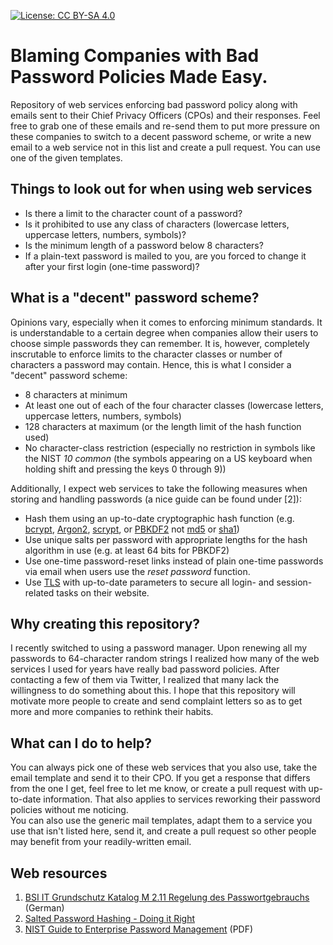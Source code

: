 [![License: CC BY-SA 4.0](https://img.shields.io/badge/License-CC%20BY--SA%204.0-lightgrey.svg)](http://creativecommons.org/licenses/by-sa/4.0/)

# Blaming Companies with Bad Password Policies Made Easy.
Repository of web services enforcing bad password policy along with emails sent to their Chief Privacy Officers (CPOs) and their responses. Feel free to grab one of these emails and re-send them to put more pressure on these companies to switch to a decent password scheme, or write a new email to a web service not in this list and create a pull request. You can use one of the given templates.

## Things to look out for when using web services

* Is there a limit to the character count of a password?
* Is it prohibited to use any class of characters (lowercase letters, uppercase letters, numbers, symbols)?
* Is the minimum length of a password below 8 characters?
* If a plain-text password is mailed to you, are you forced to change it after your first login (one-time password)?

## What is a "decent" password scheme?
Opinions vary, especially when it comes to enforcing minimum standards. It is understandable to a certain degree when companies allow their users to choose simple passwords they can remember. It is, however, completely inscrutable to enforce limits to the character classes or number of characters a password may contain. Hence, this is what I consider a "decent" password scheme:
* 8 characters at minimum
* At least one out of each of the four character classes (lowercase letters, uppercase letters, numbers, symbols)
* 128 characters at maximum (or the length limit of the hash function used)
* No character-class restriction (especially no restriction in symbols like the NIST _10 common_ (the symbols appearing on a US keyboard when holding shift and pressing the keys 0 through 9))

Additionally, I expect web services to take the following measures when storing and handling passwords (a nice guide can be found under [2]):
* Hash them using an up-to-date cryptographic hash function (e.g. [bcrypt](https://en.wikipedia.org/wiki/Bcrypt), [Argon2](https://en.wikipedia.org/wiki/Argon2), [scrypt](https://en.wikipedia.org/wiki/Scrypt), or [PBKDF2](https://en.wikipedia.org/wiki/PBKDF2) not [md5](https://en.wikipedia.org/wiki/MD5) or [sha1](https://en.wikipedia.org/wiki/SHA-1))
* Use unique salts per password with appropriate lengths for the hash algorithm in use (e.g. at least 64 bits for PBKDF2)
* Use one-time password-reset links instead of plain one-time passwords via email when users use the _reset password_ function.
* Use [TLS](https://en.wikipedia.org/wiki/Transport_Layer_Security) with up-to-date parameters to secure all login- and session-related tasks on their website.

## Why creating this repository?
I recently switched to using a password manager. Upon renewing all my passwords to 64-character random strings I realized how many of the web services I used for years have really bad password policies. After contacting a few of them via Twitter, I realized that many lack the willingness to do something about this. I hope that this repository will motivate more people to create and send complaint letters so as to get more and more companies to rethink their habits.

## What can I do to help?
You can always pick one of these web services that you also use, take the email template and send it to their CPO. If you get a response that differs from the one I get, feel free to let me know, or create a pull request with up-to-date information. That also applies to services reworking their password policies without me noticing.  
You can also use the generic mail templates, adapt them to a service you use that isn't listed here, send it, and create a pull request so other people may benefit from your readily-written email.

## Web resources 

1. [BSI IT Grundschutz Katalog M 2.11 Regelung des Passwortgebrauchs](https://www.bsi.bund.de/DE/Themen/ITGrundschutz/ITGrundschutzKataloge/Inhalt/_content/m/m02/m02011.html) (German)
2. [Salted Password Hashing - Doing it Right](https://crackstation.net/hashing-security.htm)
3. [NIST Guide to Enterprise Password Management](http://csrc.nist.gov/publications/drafts/800-118/draft-sp800-118.pdf) (PDF)
